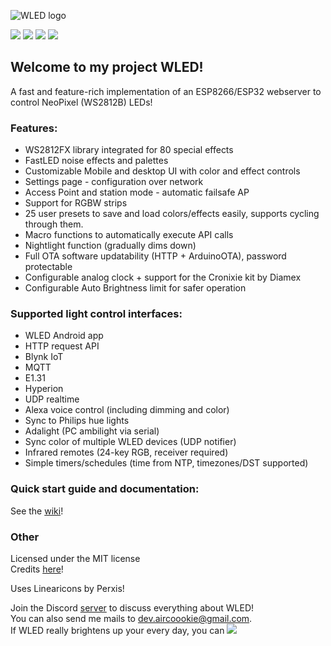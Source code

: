 ![WLED logo](https://raw.githubusercontent.com/Aircoookie/WLED/master/wled_logo.png)   

[![](https://img.shields.io/github/release/Aircoookie/WLED.svg?style=flat-square)](https://github.com/Aircoookie/WLED/releases)
[![](https://img.shields.io/discord/473448917040758787.svg?colorB=blue&label=discord&style=flat-square)](https://discord.gg/KuqP7NE)
[![](https://img.shields.io/badge/quick_start-wiki-blue.svg?style=flat-square)](https://github.com/Aircoookie/WLED/wiki)
[![](https://img.shields.io/badge/app-wled-blue.svg?style=flat-square)](https://github.com/Aircoookie/WLED-App)

## Welcome to my project WLED!

A fast and feature-rich implementation of an ESP8266/ESP32 webserver to control NeoPixel (WS2812B) LEDs!

### Features:
- WS2812FX library integrated for 80 special effects
- FastLED noise effects and palettes
- Customizable Mobile and desktop UI with color and effect controls
- Settings page - configuration over network
- Access Point and station mode - automatic failsafe AP
- Support for RGBW strips
- 25 user presets to save and load colors/effects easily, supports cycling through them.
- Macro functions to automatically execute API calls
- Nightlight function (gradually dims down)
- Full OTA software updatability (HTTP + ArduinoOTA), password protectable
- Configurable analog clock + support for the Cronixie kit by Diamex
- Configurable Auto Brightness limit for safer operation

### Supported light control interfaces:
- WLED Android app
- HTTP request API
- Blynk IoT
- MQTT
- E1.31
- Hyperion
- UDP realtime
- Alexa voice control (including dimming and color)
- Sync to Philips hue lights
- Adalight (PC ambilight via serial)
- Sync color of multiple WLED devices (UDP notifier)
- Infrared remotes (24-key RGB, receiver required)
- Simple timers/schedules (time from NTP, timezones/DST supported)

### Quick start guide and documentation:

See the [wiki](https://github.com/Aircoookie/WLED/wiki)!

### Other

Licensed under the MIT license  
Credits [here](https://github.com/Aircoookie/WLED/wiki/Contributors-&-About)!

Uses Linearicons by Perxis!

Join the Discord [server](https://discord.gg/KuqP7NE) to discuss everything about WLED!  
You can also send me mails to [dev.aircoookie@gmail.com](mailto:dev.aircoookie@gmail.com).  
If WLED really brightens up your every day, you can [![](https://img.shields.io/badge/send%20me%20a%20small%20gift-paypal-blue.svg?style=flat-square)](https://paypal.me/aircoookie)
